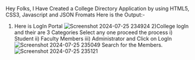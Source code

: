 Hey Folks,
I Have Created a College Directory Application by using HTML5, CSS3, Javascript and JSON Fromats
Here is the Output:-
1) Here is LogIn Portal
![Screenshot 2024-07-25 234924](https://github.com/user-attachments/assets/9245fed1-96a5-414e-8912-db2f3cc60ed9)
2)College logIn and their are 3 Categories
Select any one proceed the process
   i) Student
   ii) Faculty Members
   iii) Administrator and Click on LogIn
![Screenshot 2024-07-25 235049](https://github.com/user-attachments/assets/c417ec5f-68fa-4989-82a5-fae25f8a47a2)
Search for the Members.
![Screenshot 2024-07-25 235121](https://github.com/user-attachments/assets/79b405e7-8490-4b37-9e8a-830c51cd931b)
